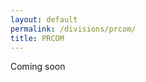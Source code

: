 ```yaml
---
layout: default
permalink: /divisions/prcom/
title: PRCOM
---
```


<div class="text-center content-section">
<div class="container">
<div class="col-lg-8 col-lg-offset-2" markdown="1">
Coming soon
</div>
</div>
</div>

